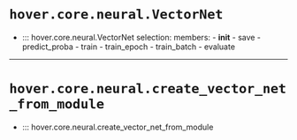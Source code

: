 # `hover.core.neural.VectorNet`

- ::: hover.core.neural.VectorNet
    selection:
      members:
        - __init__
        - save
        - predict_proba
        - train
        - train_epoch
        - train_batch
        - evaluate

---

# `hover.core.neural.create_vector_net_from_module`

- ::: hover.core.neural.create_vector_net_from_module
